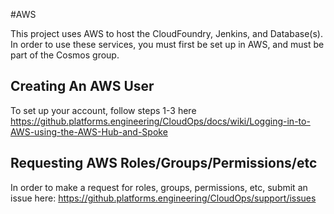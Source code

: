 #AWS

This project uses AWS to host the CloudFoundry, Jenkins, and Database(s). In order to use these services, you must first be set up in AWS, and must be part of the Cosmos group.

## Creating An AWS User

To set up your account, follow steps 1-3 here https://github.platforms.engineering/CloudOps/docs/wiki/Logging-in-to-AWS-using-the-AWS-Hub-and-Spoke

## Requesting AWS Roles/Groups/Permissions/etc

In order to make a request for roles, groups, permissions, etc, submit an issue here: https://github.platforms.engineering/CloudOps/support/issues
